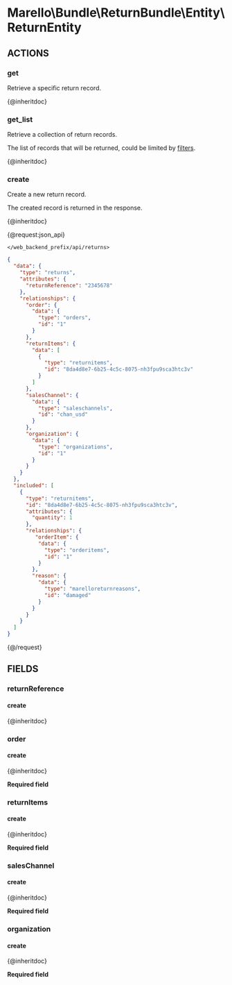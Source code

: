 # Marello\Bundle\ReturnBundle\Entity\ReturnEntity

## ACTIONS

### get

Retrieve a specific return record.

{@inheritdoc}

### get_list

Retrieve a collection of return records.

The list of records that will be returned, could be limited by <a href="https://www.oroinc.com/doc/orocommerce/current/dev-guide/integration#filters">filters</a>.

{@inheritdoc}

### create

Create a new return record.

The created record is returned in the response.

{@inheritdoc}

{@request:json_api}

`</web_backend_prefix/api/returns>`

```JSON
{
  "data": {
    "type": "returns",
    "attributes": {
      "returnReference": "2345678"
    },
    "relationships": {
      "order": {
        "data": {
          "type": "orders",
          "id": "1"
        }
      },
      "returnItems": {
        "data": [
          {
            "type": "returnitems",
            "id": "8da4d8e7-6b25-4c5c-8075-nh3fpu9sca3htc3v"
          }
        ]
      },
      "salesChannel": {
        "data": {
          "type": "saleschannels",
          "id": "chan_usd"
        }
      },
      "organization": {
        "data": {
          "type": "organizations",
          "id": "1"
        }
      }
    }
  },
  "included": [
    {
      "type": "returnitems",
      "id": "8da4d8e7-6b25-4c5c-8075-nh3fpu9sca3htc3v",
      "attributes": {
        "quantity": 1
      },
      "relationships": {
         "orderItem": {
          "data": {
            "type": "orderitems",
            "id": "1"
          }
        },
        "reason": {
          "data": {
            "type": "marelloreturnreasons",
            "id": "damaged"
          }
        }
      }
    }
  ]
}
```
{@/request}

## FIELDS

### returnReference

#### create

{@inheritdoc}

### order

#### create

{@inheritdoc}

**Required field**

### returnItems

#### create

{@inheritdoc}

**Required field**

### salesChannel

#### create

{@inheritdoc}

**Required field**

### organization

#### create

{@inheritdoc}

**Required field**
